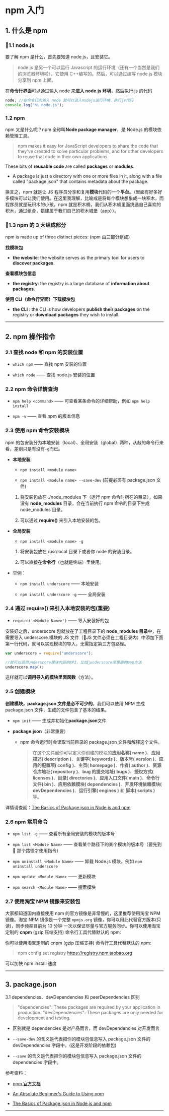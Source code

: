 # npm 入门

## 1. 什么是 npm

### **1.1 node.js**

要了解 npm 是什么，首先要知道 node.js，且安装它。

> node.js 是另一个可以运行 Javascript 的运行环境（还有一个当然是我们的浏览器环境啦）。它使用 C++编写的。然后，可以通过编写 node.js 模块分享到 npm 上面。

在**命令行界面**可以通过输入 node 来**进入 node.js 环境**，然后执行 js 的代码

```js
node; //在命令行内输入 node 就可以进入nodejs运行环境，执行js代码
console.log("hi node.js");
```

### **1.2 npm**

npm 又是什么呢？npm 全称叫**Node package manager**，是 Node.js 的模块依赖管理工具。

> npm makes it easy for JavaScript developers to share the code that they've created to solve particular problems, and for other developers to reuse that code in their own applications.

These bits of **reusable code** are called **packages** or **modules**.

* A package is just a directory with one or more files in it, along with a file called "package.json" that contains metadata about the package.

换言之，npm 就是让 JS 程序员分享和复用**模块**代码的一个**平台**。（里面有好多好多模块可以让我们使用。在这里我理解，比喻成是将每个模块想象成一块积木，而程序员就是玩积木的小孩，npm 就是积木桶，我们从积木桶里面挑选自己喜欢的积木，通过组合，搭建属于我们自己的积木城堡（app））。

### **1.3 npm 的 3 大组成部分**

npm is made up of three distinct pieces: (npm 由三部分组成)

**找模块包**

* **the website**: the website serves as the primary tool for users to **discover packages**.

**查看模块包信息**

* **the registry**: the registry is a large database of **information about packages**.

**使用 CLI（命令行界面）下载模块包**

* **the CLI** : the CLI is how developers **publish their packages** on the registry or **download packages** they wish to install.

---

## 2. **npm 操作指令**

### 2.1 查找 node 和 npm 的安装位置

* `which npm` —— 查找 npm 安装的位置

* `which node` —— 查找 node.js 安装的位置

### 2.2 npm 命令详情查询

* `npm help <command>` —— 可查看某条命令的详细帮助，例如 `npm help install`

* `npm -v` —— 查看 npm 的版本信息

### 2.3 **使用 npm 命令安装模块**

npm 的包安装分为本地安装（local）、全局安装（global）两种，从敲的命令行来看，差别只是有没有`-g`而已。

* **本地安装**

  * `npm install <module name>`

  * `npm install <module name> --save-dev` (前提必须有 package.json 文件)

  1. 将安装包放在 ./node_modules 下（运行 npm 命令时所在的目录），如果没有 **node_modules** 目录，会在当前执行 npm 命令的目录下生成 node_modules 目录。

  2. 可以通过 **require()** 来引入本地安装的包。

- **全局安装**

  * `npm install <module name> -g`

  1. 将安装包放在 /usr/local 目录下或者你 node 的安装目录。

  2. 可以直接在**命令行**（也就是终端）里使用。

- 举例：

  * `npm install underscore` —— 本地安装

  * `npm install underscore -g` —— 全局安装

### 2.4 通过 **require()** 来引入本地安装的包(**重要**)

* `require('<Module Name>')` —— 导入安装好的包

安装好之后，underscore 包就放在了工程目录下的 **node_modules 目录**中，在需要导入 underscore 模块的 JS 文件（JS 文件必须在工程目录内）中添加下面第一行代码，就可以实现模块的导入，无需指定第三方包路径。

```js
var underscore = require("underscore");

//就可以调用underscore模块内部的API，比如underscore库里面的map方法
underscore.map();
```

这样就可以**调用导入的模块里面函数**（方法）。

### 2.5 **创建模块**

**创建模块，package.json 文件是必不可少的**。我们可以使用 NPM 生成 package.json 文件，生成的文件包含了基本的结果。

* `npm init` —— 生成并初始化**package.json**文件

* **package.json**（非常重要）
  * npm 命令运行时会读取当前目录的 package.json 文件和解释这个文件。
    > 在这个文件里你可以定义你创建的模块的**应用名称( name )**、**应用描述( description )**、**关键字( keywords )**、**版本号( version )**、**应用的配置项( config )**、**主页( homepage )**、**作者( author )**、**资源仓库地址( repository )**、**bug 的提交地址( bugs )**、**授权方式( licenses )**、**目录( directories )**、**应用入口文件( main )**、**命令行文件( bin )**、**应用依赖模块( dependencies )**、**开发环境依赖模块( devDependencies )**、**运行引擎( engines )** 和 **脚本( scripts )** 等。

详情请查阅：[The Basics of Package.json in Node.js and npm](https://nodesource.com/blog/the-basics-of-package-json-in-node-js-and-npm?utm_source=nodeweekly&utm_medium=email)

### 2.6 npm 常用命令

* `npm list -g` —— 查看所有全局安装的模块的版本号

* `npm list <Module Name>` —— 查看某个路径下的某个模块的版本号（要先到  那个路径才使用指令）

* `npm uninstall <Module Name>` —— 卸载 Node.js 模块，例如 `npm uninstall underscore`

* `npm update <Module Name>` —— 更新模块

* `npm search <Module Name>` —— 搜索模块

### 2.7 使用淘宝 NPM 镜像来安装包

大家都知道国内直接使用 npm 的官方镜像是非常慢的，这里推荐使用淘宝 NPM 镜像。淘宝 NPM 镜像是一个完整 `npmjs.org` 镜像，你可以用此代替官方版本(只读)，同步频率目前为 10 分钟 一次以保证尽量与官方服务同步。你可以使用淘宝定制的 **cnpm** (gzip 压缩支持) 命令行工具代替默认的 npm:

你可以使用淘宝定制的 cnpm (gzip 压缩支持) 命令行工具代替默认的 npm:

> npm config set registry https://registry.npm.taobao.org

可以加快 npm install 速度

---

## 3. **package.json**

3.1 dependencies、devDependencies 和 peerDependencies 区别

> "dependencies": These packages are required by your application in production.
> "devDependencies": These packages are only needed for development and testing.

* 区别就是 dependencies 是对产品而言，而 devDependencies 对开发而言

* `--save-dev` 的含义是代表把你的模块包信息写入 package.json 文件的 devDependencies 字段中。(这是开发阶段的依赖包)

* `--save` 的含义是代表把你的模块包信息写入 package.json 文件的 dependencies 字段中。

参考资料：

* [npm 官方文档](https://docs.npmjs.com/getting-started/what-is-npm)
* [An Absolute Beginner's Guide to Using npm](https://nodesource.com/blog/an-absolute-beginners-guide-to-using-npm)

* [The Basics of Package.json in Node.js and npm](https://nodesource.com/blog/the-basics-of-package-json-in-node-js-and-npm?utm_source=nodeweekly&utm_medium=email)

---
